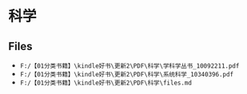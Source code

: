 # 科学

## Files

- `F:/【01分类书籍】\kindle好书\更新2\PDF\科学\学科学丛书_10092211.pdf`
- `F:/【01分类书籍】\kindle好书\更新2\PDF\科学\系统科学_10340396.pdf`
- `F:/【01分类书籍】\kindle好书\更新2\PDF\科学\files.md`
